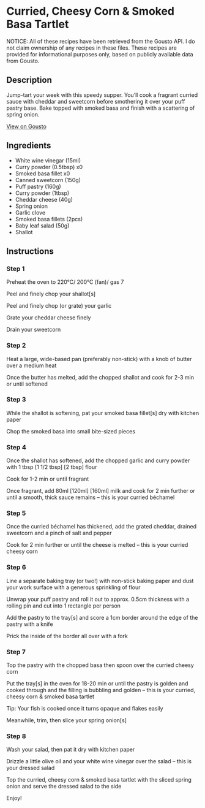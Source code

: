 # Curried, Cheesy Corn & Smoked Basa Tartlet

NOTICE: All of these recipes have been retrieved from the Gousto API. I do not claim ownership of any recipes in these files. These recipes are provided for informational purposes only, based on publicly available data from Gousto.

## Description

Jump-tart your week with this speedy supper. You’ll cook a fragrant curried sauce with cheddar and sweetcorn before smothering it over your puff pastry base. Bake topped with smoked basa and finish with a scattering of spring onion.

[View on Gousto](https://www.gousto.co.uk/recipes/cookbook/curried-cheesy-corn-smoked-basa-tartlet)

## Ingredients

- White wine vinegar (15ml)
- Curry powder (0.5tbsp) x0
- Smoked basa fillet x0
- Canned sweetcorn (150g)
- Puff pastry (160g)
- Curry powder (1tbsp)
- Cheddar cheese (40g)
- Spring onion
- Garlic clove
- Smoked basa fillets (2pcs)
- Baby leaf salad (50g)
- Shallot

## Instructions


### Step 1

Preheat the oven to 220°C/ 200°C (fan)/ gas 7

Peel and finely chop your shallot[s]

Peel and finely chop (or grate) your garlic

Grate your cheddar cheese finely

Drain your sweetcorn


### Step 2

Heat a large, wide-based pan (preferably non-stick) with a knob of butter over a medium heat

Once the butter has melted, add the chopped shallot and cook for 2-3 min or until softened


### Step 3

While the shallot is softening, pat your smoked basa fillet[s] dry with kitchen paper

Chop the smoked basa into small bite-sized pieces


### Step 4

Once the shallot has softened, add the chopped garlic and curry powder with 1 tbsp<span class="text-purple"> [1 1/2 tbsp] </span><span class="text-danger">[2 tbsp]</span> flour

Cook for 1-2 min or until fragrant

Once fragrant, add 80ml<span class="text-purple"> [120ml] </span><span class="text-danger">[160ml]</span> milk and cook for 2 min further or until a smooth, thick sauce remains – this is your curried béchamel


### Step 5

Once the curried béchamel has thickened, add the grated cheddar, drained sweetcorn and a pinch of salt and pepper

Cook for 2 min further or until the cheese is melted – this is your curried cheesy corn


### Step 6

Line a separate baking tray (or two!) with non-stick baking paper and dust your work surface with a generous sprinkling of flour

Unwrap your puff pastry and roll it out to approx. 0.5cm thickness with a rolling pin and cut into 1 rectangle per person

Add the pastry to the tray[s] and score a 1cm border around the edge of the pastry with a knife

Prick the inside of the border all over with a fork


### Step 7

Top the pastry with the chopped basa then spoon over the curried cheesy corn

Put the tray[s] in the oven for 18-20 min or until the pastry is golden and cooked through and the filling is bubbling and golden – this is your curried, cheesy corn & smoked basa tartlet

Tip: Your fish is cooked once it turns opaque and flakes easily

Meanwhile, trim, then slice your spring onion[s]

### Step 8

Wash your salad, then pat it dry with kitchen paper

Drizzle a little olive oil and your white wine vinegar over the salad – this is your dressed salad

Top the curried, cheesy corn & smoked basa tartlet with the sliced spring onion and serve the dressed salad to the side

Enjoy!

